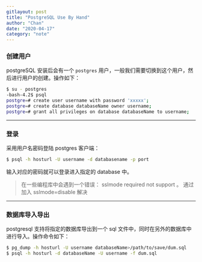 ```yaml
---
gitlayout: post
title: "PostgreSQL Use By Hand"
author: "Chan"
date: "2020-04-17"
category: "note"
---
```


### 创建用户

postgreSQL 安装后会有一个 `postgres` 用户，一般我们需要切换到这个用户，然后进行用户的创建。操作如下：

```bash
$ su - postgres
-bash-4.2$ psql
postgre=# create user username with password 'xxxxx';
postgre=# create database databaseName owner username;
postgre=# grant all privileges on database databaseName to username;
```

---

### 登录

采用用户名密码登陆 postgres 客户端：

```bash
$ psql -h hosturl -U username -d databasename -p port
```

输入对应的密码就可以登录进入指定的 database 中。

> 在一些编程库中会遇到一个错误： sslmode required not support 。 通过加入  sslmode=disable 解决

---

### 数据库导入导出

postgresql 支持将指定的数据库导出到一个 sql 文件中，同时在另外的数据库中进行导入。操作命令如下：

```bash
$ pg_dump -h hosturl -U username databaseName>/path/to/save/dum.sql
$ psql -h hosturl -d databaseName -U username -f dum.sql
```

